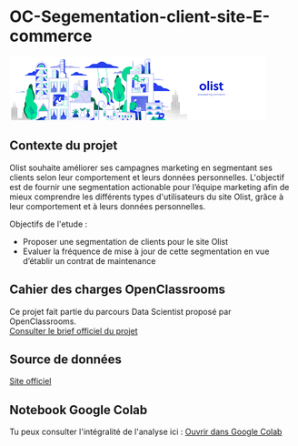 # OC-Segementation-client-site-E-commerce

![logo](https://github.com/ABOUD43/OC-Projet4-Classification-E-commerce/blob/main/image/logo.png)

## Contexte du projet
Olist souhaite améliorer ses campagnes marketing en segmentant ses clients selon leur comportement et leurs données personnelles. L'objectif est de fournir une segmentation actionable pour l’équipe marketing 
afin de mieux comprendre les différents types d'utilisateurs du site Olist, grâce à leur comportement et à leurs données personnelles.

Objectifs de l'etude :
- Proposer une segmentation de clients pour le site Olist
- Evaluer la fréquence de mise à jour de cette segmentation en vue d’établir un contrat de maintenance
  
## Cahier des charges OpenClassrooms

Ce projet fait partie du parcours Data Scientist proposé par OpenClassrooms.  
 [Consulter le brief officiel du projet](https://openclassrooms.com/fr/projects/630/assignment)

## Source de données 
 [Site officiel](https://www.kaggle.com/olistbr/brazilian-ecommerce)

 ## Notebook Google Colab

Tu peux consulter l'intégralité de l'analyse ici : 
[Ouvrir dans Google Colab](https://colab.research.google.com/drive/1mnqmxTnA36PC4DNTxIB036GPkPssUhZ5?usp=sharing)

